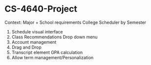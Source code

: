﻿# CS-4640-Project

Context: Major + School requirements 
  College Scheduler by Semester

1. Schedule
  visual interface
2. Class Recommendations
  Drop down menu 
3. Account management
4. Drag and Drop
5. Transcript element
  GPA calculation
6. Allow term management/Personalization
